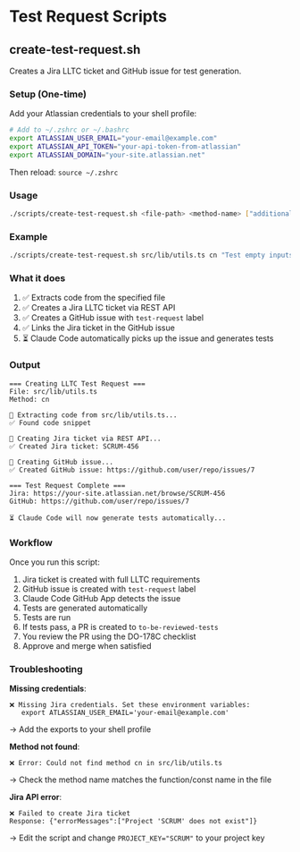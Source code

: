 # Test Request Scripts

## create-test-request.sh

Creates a Jira LLTC ticket and GitHub issue for test generation.

### Setup (One-time)

Add your Atlassian credentials to your shell profile:

```bash
# Add to ~/.zshrc or ~/.bashrc
export ATLASSIAN_USER_EMAIL="your-email@example.com"
export ATLASSIAN_API_TOKEN="your-api-token-from-atlassian"
export ATLASSIAN_DOMAIN="your-site.atlassian.net"
```

Then reload: `source ~/.zshrc`

### Usage

```bash
./scripts/create-test-request.sh <file-path> <method-name> ["additional context"]
```

### Example

```bash
./scripts/create-test-request.sh src/lib/utils.ts cn "Test empty inputs and Tailwind class merging"
```

### What it does

1. ✅ Extracts code from the specified file
2. ✅ Creates a Jira LLTC ticket via REST API
3. ✅ Creates a GitHub issue with `test-request` label
4. ✅ Links the Jira ticket in the GitHub issue
5. ⏳ Claude Code automatically picks up the issue and generates tests

### Output

```
=== Creating LLTC Test Request ===
File: src/lib/utils.ts
Method: cn

📖 Extracting code from src/lib/utils.ts...
✅ Found code snippet

🎫 Creating Jira ticket via REST API...
✅ Created Jira ticket: SCRUM-456

📝 Creating GitHub issue...
✅ Created GitHub issue: https://github.com/user/repo/issues/7

=== Test Request Complete ===
Jira: https://your-site.atlassian.net/browse/SCRUM-456
GitHub: https://github.com/user/repo/issues/7

⏳ Claude Code will now generate tests automatically...
```

### Workflow

Once you run this script:

1. Jira ticket is created with full LLTC requirements
2. GitHub issue is created with `test-request` label
3. Claude Code GitHub App detects the issue
4. Tests are generated automatically
5. Tests are run
6. If tests pass, a PR is created to `to-be-reviewed-tests`
7. You review the PR using the DO-178C checklist
8. Approve and merge when satisfied

### Troubleshooting

**Missing credentials**:
```
❌ Missing Jira credentials. Set these environment variables:
   export ATLASSIAN_USER_EMAIL='your-email@example.com'
```
→ Add the exports to your shell profile

**Method not found**:
```
❌ Error: Could not find method cn in src/lib/utils.ts
```
→ Check the method name matches the function/const name in the file

**Jira API error**:
```
❌ Failed to create Jira ticket
Response: {"errorMessages":["Project 'SCRUM' does not exist"]}
```
→ Edit the script and change `PROJECT_KEY="SCRUM"` to your project key


